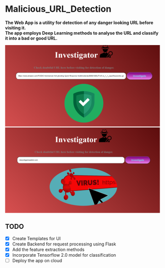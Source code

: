 # Malicious_URL_Detection

**The Web App is a utility for detection of any danger looking URL before visiting it.<br>
The app employs Deep Learning methods to analyse the URL and classify it into a bad or good URL.** 

<img src="readme-utils/safe_url.png">

<img src="readme-utils/danger_url.png">

## TODO
- [x] Create Templates for UI
- [x] Create Backend for request processing using Flask
- [x] Add the feature extraction methods 
- [x] Incorporate Tensorflow 2.0 model for classification
- [ ] Deploy the app on cloud
